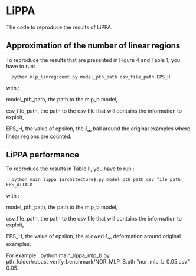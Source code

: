 # LiPPA

The code to reproduce the results of LiPPA. 

## Approximation of the number of linear regions

To reproduce the results that are presented in Figure 4 and Table 1, you have to run:



      python mlp_linregcount.py model_pth_path csv_file_path EPS_H



with :

model_pth_path, the path to the mlp_b model,
    
csv_file_path, the path to the csv file that will contains the information to exploit,
    
EPS_H, the value of epsilon, the $\ell_\infty$ ball around the original
    examples where linear regions are counted.
   
## LiPPA performance

To reproduce the results in Table II, you have to run : 

      python main_lippa_$architecture$.py model_pth_path csv_file_path EPS_ATTACK
   
with :
    
model_pth_path, the path to the mlp_b model,


csv_file_path, the path to the csv file that will contains the information to exploit,


EPS_H, the value of epsilon, the allowed $\ell_\infty$ deformation around original examples.
   
For example : python main_lippa_mlp_b.py pth_folder/robust_verify_benchmark/NOR_MLP_B.pth "nor_mlp_b_0.05.csv" 0.05.



